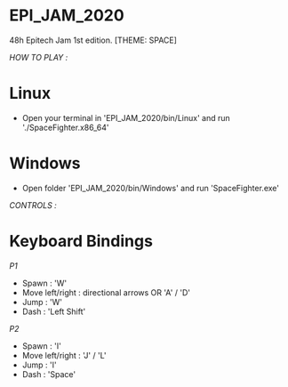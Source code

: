 # EPI_JAM_2020
48h Epitech Jam 1st edition. [THEME: SPACE]

*HOW TO PLAY :*
# Linux
-   Open your terminal in 'EPI_JAM_2020/bin/Linux' and run './SpaceFighter.x86_64'
# Windows
-   Open folder 'EPI_JAM_2020/bin/Windows' and run 'SpaceFighter.exe'

*CONTROLS :*
# Keyboard Bindings
*P1*
-   Spawn : 'W'
-   Move left/right : directional arrows OR 'A' / 'D'
-   Jump : 'W'
-   Dash : 'Left Shift'

*P2*
-   Spawn : 'I'
-   Move left/right : 'J' / 'L'
-   Jump : 'I'
-   Dash : 'Space'
